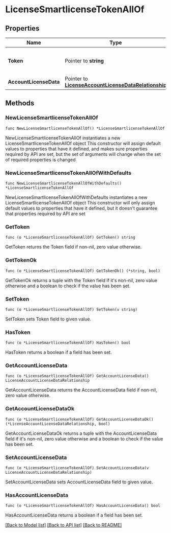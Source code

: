 # LicenseSmartlicenseTokenAllOf

## Properties

Name | Type | Description | Notes
------------ | ------------- | ------------- | -------------
**Token** | Pointer to **string** | Smart license registration token. | [optional] 
**AccountLicenseData** | Pointer to [**LicenseAccountLicenseDataRelationship**](license.AccountLicenseData.Relationship.md) |  | [optional] 

## Methods

### NewLicenseSmartlicenseTokenAllOf

`func NewLicenseSmartlicenseTokenAllOf() *LicenseSmartlicenseTokenAllOf`

NewLicenseSmartlicenseTokenAllOf instantiates a new LicenseSmartlicenseTokenAllOf object
This constructor will assign default values to properties that have it defined,
and makes sure properties required by API are set, but the set of arguments
will change when the set of required properties is changed

### NewLicenseSmartlicenseTokenAllOfWithDefaults

`func NewLicenseSmartlicenseTokenAllOfWithDefaults() *LicenseSmartlicenseTokenAllOf`

NewLicenseSmartlicenseTokenAllOfWithDefaults instantiates a new LicenseSmartlicenseTokenAllOf object
This constructor will only assign default values to properties that have it defined,
but it doesn't guarantee that properties required by API are set

### GetToken

`func (o *LicenseSmartlicenseTokenAllOf) GetToken() string`

GetToken returns the Token field if non-nil, zero value otherwise.

### GetTokenOk

`func (o *LicenseSmartlicenseTokenAllOf) GetTokenOk() (*string, bool)`

GetTokenOk returns a tuple with the Token field if it's non-nil, zero value otherwise
and a boolean to check if the value has been set.

### SetToken

`func (o *LicenseSmartlicenseTokenAllOf) SetToken(v string)`

SetToken sets Token field to given value.

### HasToken

`func (o *LicenseSmartlicenseTokenAllOf) HasToken() bool`

HasToken returns a boolean if a field has been set.

### GetAccountLicenseData

`func (o *LicenseSmartlicenseTokenAllOf) GetAccountLicenseData() LicenseAccountLicenseDataRelationship`

GetAccountLicenseData returns the AccountLicenseData field if non-nil, zero value otherwise.

### GetAccountLicenseDataOk

`func (o *LicenseSmartlicenseTokenAllOf) GetAccountLicenseDataOk() (*LicenseAccountLicenseDataRelationship, bool)`

GetAccountLicenseDataOk returns a tuple with the AccountLicenseData field if it's non-nil, zero value otherwise
and a boolean to check if the value has been set.

### SetAccountLicenseData

`func (o *LicenseSmartlicenseTokenAllOf) SetAccountLicenseData(v LicenseAccountLicenseDataRelationship)`

SetAccountLicenseData sets AccountLicenseData field to given value.

### HasAccountLicenseData

`func (o *LicenseSmartlicenseTokenAllOf) HasAccountLicenseData() bool`

HasAccountLicenseData returns a boolean if a field has been set.


[[Back to Model list]](../README.md#documentation-for-models) [[Back to API list]](../README.md#documentation-for-api-endpoints) [[Back to README]](../README.md)


